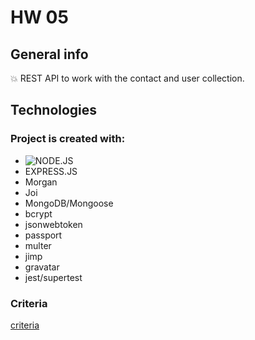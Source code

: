 # HW 05


## General info

:boom:   REST API to work with the contact and user collection.


## Technologies


### Project is created with:

- ![NODE.JS](https://badges.aleen42.com/src/node.svg)&nbsp;
- EXPRESS.JS
- Morgan
- Joi
- MongoDB/Mongoose
- bcrypt
- jsonwebtoken
- passport
- multer
- jimp
- gravatar
- jest/supertest


 
### Criteria
[criteria](https://github.com/goitacademy/nodejs-homework/blob/master/homework-05/README.en.md )


